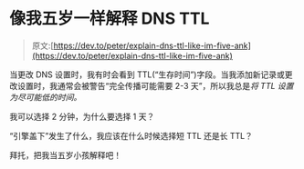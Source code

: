 # 像我五岁一样解释 DNS TTL

> 原文:[https://dev.to/peter/explain-dns-ttl-like-im-five-ank](https://dev.to/peter/explain-dns-ttl-like-im-five-ank)

当更改 DNS 设置时，我有时会看到 TTL(“生存时间”)字段。当我添加新记录或更改设置时，我通常会被警告“完全传播可能需要 2-3 天”，所以我总是*将 TTL 设置为尽可能低的时间。*

我可以选择 2 分钟，为什么要选择 1 天？

“引擎盖下”发生了什么，我应该在什么时候选择短 TTL 还是长 TTL？

拜托，把我当五岁小孩解释吧！